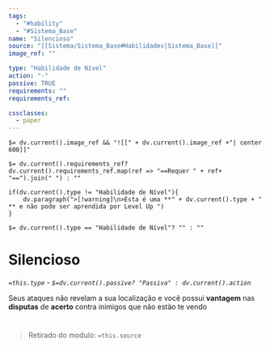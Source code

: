 ```yaml
---
tags:
  - "#hability"
  - "#Sistema_Base"
name: "Silencioso"
source: "[[Sistema/Sistema_Base#Habilidades|Sistema_Base]]"
image_ref: ""

type: "Habilidade de Nível"
action: "-"
passive: TRUE
requirements: ""
requirements_ref:  

cssclasses:
  - paper
---
```

`$= dv.current().image_ref && "![[" + dv.current().image_ref +"| center 600]]"`


`$= dv.current().requirements_ref? dv.current().requirements_ref.map(ref => "==Requer " + ref+ "==").join(" ") : ""`

```dataviewjs
if(dv.current().type != "Habilidade de Nível"){
	dv.paragraph(">[!warning]\n>Esta é uma **" + dv.current().type + " ** e não pode ser aprendida por Level Up ")
}
```


`$= dv.current().type == "Habilidade de Nível"? "" : ""`
# Silencioso
*`=this.type` - `$=dv.current().passive? "Passiva" : dv.current().action`*

Seus ataques não revelam a sua localização e você possui **vantagem** nas **disputas** de **acerto** contra inimigos que não estão te vendo


#
> Retirado do modulo: `=this.source`